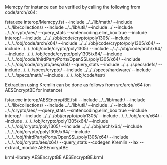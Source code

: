 Memcpy for instance can be verified by calling the following from code/arch/x64:

fstar.exe interop/Memcpy.fst --include ../../lib/math/ --include ../../lib/collections/ --include ../../lib/util/ --include ../ --include ../../crypto/aes/ --query_stats --smtencoding.elim_box true --include interop/ --include ../../../obj/code/crypto/poly1305/ --include ../../../obj/code/arch/x64/ --include ../../../obj/code/crypto/poly1305/x64/ --include ../../../obj/code/crypto/poly1305/ --include ../../../obj/code/arch/x64/ --include ../../../obj/code/crypto/poly1305/x64/ --include ../../../obj/code/thirdPartyPorts/OpenSSL/poly1305/x64/ --include ../../../obj/code/crypto/aes/x64/ --query_stats --include ../../../specs/defs/ --include ../../../specs/crypto/ --include ../../../specs/hardware/ --include ../../../specs/math/ --include ../../../obj/code/test/


Extraction using Kremlin can be done as follows from src/arch/x64 (on AESEncryptBE for instance)

fstar.exe interop/AESEncryptBE.fsti --include ../../lib/math/ --include ../../lib/collections/ --include ../../lib/util/ --include ../ --include ../../crypto/aes/ --query_stats --smtencoding.elim_box true --include interop/ --include ../../../obj/crypto/poly1305/ --include ../../../obj/arch/x64/ --include ../../../obj/crypto/poly1305/x64/ --include ../../../obj/crypto/poly1305/ --include ../../../obj/arch/x64/ --include ../../../obj/crypto/poly1305/x64/ --include ../../../obj/thirdPartyPorts/OpenSSL/poly1305/x64/ --include ../../../obj/crypto/aes/x64/ --query_stats --codegen Kremlin --lax --extract_module AESEncryptBE

krml -library AESEncryptBE AESEncryptBE.krml

